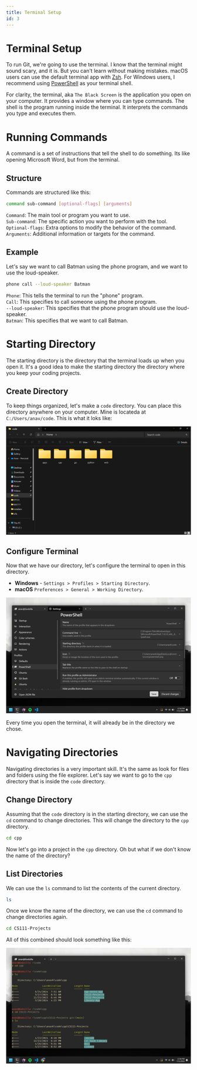 ```yaml
---
title: Terminal Setup
id: 3
---
```


# Terminal Setup

To run Git, we're going to use the terminal. I know that the terminal might sound scary, and it is. But you can't learn without making mistakes. macOS users can use the default terminal app with [Zsh](https://en.wikipedia.org/wiki/Z_shell). For Windows users, I recommend using [PowerShell](https://docs.microsoft.com/en-us/powershell/scripting/overview?view=powershell-7.2) as your terminal shell.

For clarity, the terminal, aka `The Black Screen` is the application you open on your computer. It provides a window where you can type commands. The shell is the program running inside the terminal. It interprets the commands you type and executes them.

# Running Commands

A command is a set of instructions that tell the shell to do something. Its like opening Microsoft Word, but from the terminal.

## Structure

Commands are structured like this:

```bash
command sub-command [optional-flags] [arguments]
```

`Command`: The main tool or program you want to use.\
`Sub-command`: The specific action you want to perform with the tool.\
`Optional-flags`: Extra options to modify the behavior of the command.\
`Arguments`: Additional information or targets for the command.

## Example

Let's say we want to call Batman using the phone program, and we want to use the loud-speaker.

```bash
phone call --loud-speaker Batman
```

`Phone`: This tells the terminal to run the "phone" program.\
`Call`: This specifies to call someone using the phone program.\
`--loud-speaker`: This specifies that the phone program should use the loud-speaker.\
`Batman`: This specifies that we want to call Batman.

# Starting Directory

The starting directory is the directory that the terminal loads up when you open it. It's a good idea to make the starting directory the directory where you keep your coding projects.

## Create Directory

To keep things organized, let's make a `code` directory. You can place this directory anywhere on your computer. Mine is locateda at `C:/Users/anav/code`. This is what it loks like:

![Starting Directory](./images/staring-directory.webp)

## Configure Terminal

Now that we have our directory, let's configure the terminal to open in this directory.

-   **Windows** - `Settings > Profiles > Starting Directory`.
-   **macOS** `Preferences > General > Working Directory`.

![Terminal Settings](./images/confiture-terminal.webp)

Every time you open the terminal, it will already be in the directory we chose.

# Navigating Directories

Navigating directories is a very important skill. It's the same as look for files and folders using the file explorer. Let's say we want to go to the `cpp` directory that is inside the `code` directory.

## Change Directory

Assuming that the `code` directory is in the starting directory, we can use the `cd` command to change directories. This will change the directory to the `cpp` directory.

```bash
cd cpp
```

Now let's go into a project in the `cpp` directory. Oh but what if we don't know the name of the directory?

## List Directories

We can use the `ls` command to list the contents of the current directory.

```bash
ls
```

Once we know the name of the directory, we can use the `cd` command to change directories again.

```bash
cd CS111-Projects
```

All of this combined should look something like this:

![Terminal Navigation](./images/terminal-navigation.webp)
